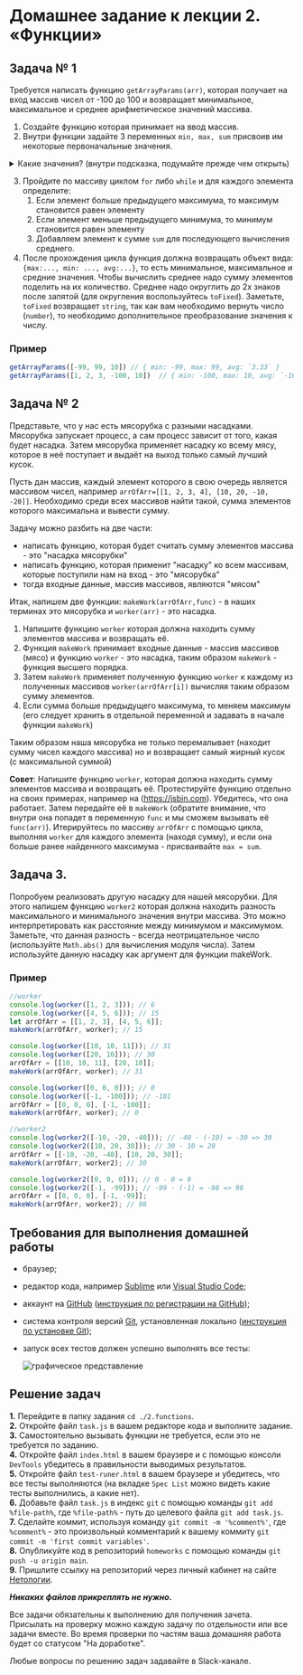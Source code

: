 # Домашнее задание к лекции 2. «Функции»

## Задача № 1

Требуется написать функцию `getArrayParams(arr)`, которая получает на вход массив чисел от -100 до 100 и возвращает минимальное, максимальное и среднее арифметическое значений массива. 

1. Создайте функцию которая принимает на ввод массив. 
2. Внутри функции задайте 3 переменных `min, max, sum` присвоив им некоторые первоначальные значения.
<details>
  <summary>Какие значения? (внутри подсказка, подумайте прежде чем открыть)</summary>
    min =  Infinity
    max = -Infinity
        
    Также можно использовать в качестве min и max первый элемент массива.
</details>

3. Пройдите по массиву циклом `for` либо `while` и для каждого элемента определите:
    1. Если элемент больше предыдущего максимума, то максимум становится равен элементу
    2. Если элемент меньше предыдущего минимума, то минимум становится равен элементу
    3. Добавляем элемент к сумме `sum` для последующего вычисления среднего.
4. После прохождения цикла функция должна возвращать объект вида: `{max:..., min: ..., avg:...}`, то есть минимальное, максимальное и средние значения. Чтобы вычислить среднее надо сумму элементов поделить на их количество. Среднее надо округлить до 2х знаков после запятой (для округления воспользуйтесь `toFixed`). Заметьте, `toFixed` возвращает `string`, так как вам необходимо вернуть число (`number`), то необходимо дополнительное преобразование значения к числу.

### Пример
```js
getArrayParams([-99, 99, 10]) // { min: -99, max: 99, avg: `3.33` }
getArrayParams([1, 2, 3, -100, 10])  // { min: -100, max: 10, avg: `-16.80` }
```

## Задача № 2
Представьте, что у нас есть мясорубка с разными насадками. Мясорубка запускает процесс, а сам процесс зависит от того, какая будет насадка.  Затем мясорубка применяет насадку ко всему мясу, которое в неё поступает и выдаёт на выход только самый лучший кусок.

Пусть дан массив, каждый элемент которого в свою очередь является массивом чисел, например `arrOfArr=[[1, 2, 3, 4], [10, 20, -10, -20]]`. Необходимо среди всех массивов найти такой, сумма элементов которого максимальна и вывести сумму.

Задачу можно разбить на две части:

- написать функцию, которая будет считать сумму элементов массива - это "насадка мясорубки"
- написать функцию, которая применит "насадку" ко всем массивам, которые поступили нам на вход  - это "мясорубка"
- тогда входные данные, массив массивов, являются "мясом"

Итак, напишем две функции: `makeWork(arrOfArr,func)` - в наших терминах это мясорубка и `worker(arr)` - это насадка.

1. Напишите функцию `worker` которая должна находить сумму элементов массива и возвращать её. 
2. Функция `makeWork`  принимает входные данные - массив массивов (мясо) и функцию `worker` - это насадка, таким образом `makeWork` - функция высшего порядка. 
3. Затем `makeWork` применяет полученную функцию `worker` к каждому из полученных массивов `worker(arrOfArr[i])` вычисляя таким образом сумму элементов. 
4. Если сумма больше предыдущего максимума, то меняем максимум (его следует хранить в отдельной переменной и задавать в начале функции `makeWork`)

Таким образом наша мясорубка не только перемалывает (находит сумму чисел каждого массива) но и возвращает самый жирный кусок (с максимальной суммой) 

**Совет**: Напишите функцию `worker`, которая должна находить сумму элементов массива и возвращать её. 
Протестируйте функцию отдельно на своих примерах, например на (https://jsbin.com). Убедитесь, что она работает.
Затем передайте её в `makeWork` (обратите внимание, что внутри она попадет в переменную `func` и мы сможем вызывать её `func(arr)`).
Итерируйтесь по массиву `arrOfArr` с помощью цикла, выполняя `worker` для каждого элемента (находя сумму), и если она больше ранее найденного максимума - присваивайте `max = sum`.

## Задача 3. 
Попробуем реализовать другую насадку для нашей мясорубки. Для этого напишем функцию `worker2` которая должна находить разность максимального и минимального значения внутри массива. Это можно интерпретировать как расстояние между минимумом и максимумом. Заметьте, что данная разность - всегда неотрицательное число (используйте `Math.abs()` для вычисления модуля числа). Затем используйте данную насадку как аргумент для функции makeWork.


### Пример
```js
//worker
console.log(worker([1, 2, 3])); // 6
console.log(worker([4, 5, 6])); // 15
let arrOfArr = [[1, 2, 3], [4, 5, 6]];
makeWork(arrOfArr, worker); // 15

console.log(worker([10, 10, 11])); // 31
console.log(worker([20, 10])); // 30
arrOfArr = [[10, 10, 11], [20, 10]];
makeWork(arrOfArr, worker); // 31

console.log(worker([0, 0, 0])); // 0
console.log(worker([-1, -100])); // -101
arrOfArr = [[0, 0, 0], [-1, -100]];
makeWork(arrOfArr, worker); // 0

//worker2
console.log(worker2([-10, -20, -40])); // -40 - (-10) = -30 => 30
console.log(worker2([10, 20, 30])); // 30 - 10 = 20
arrOfArr = [[-10, -20, -40], [10, 20, 30]];
makeWork(arrOfArr, worker2); // 30

console.log(worker2([0, 0, 0])); // 0 - 0 = 0
console.log(worker2([-1, -99])); // -99 - (-1) = -98 => 98
arrOfArr = [[0, 0, 0], [-1, -99]];
makeWork(arrOfArr, worker2); // 98
```

## Требования для выполнения домашней работы

- браузер;
- редактор кода, например [Sublime][1] или [Visual Studio Code][2];
- аккаунт на [GitHub][0] ([инструкция по регистрации на GitHub][3]);
- система контроля версий [Git][4], установленная локально ([инструкция по установке Git][5]);
- запуск всех тестов должен успешно выполнять все тесты:

  ![графическое представление](../Jasmine/results/sucessed_tasks1_1.png)

## Решение задач

**1.** Перейдите в папку задания `cd ./2.functions`. <br>
**2.** Откройте файл `task.js` в вашем редакторе кода и выполните задание. <br>
**3.** Самостоятельно вызывать функции не требуется, если это не требуется по заданию. <br>
**4.** Откройте файл `index.html` в вашем браузере и с помощью консоли `DevTools` убедитесь в правильности выводимых результатов. <br>
**5.** Откройте файл `test-runer.html` в вашем браузере и убедитесь, что все тесты выполняются (на вкладке `Spec List` можно видеть какие тесты выполнились, а какие нет). <br>
**6.** Добавьте файл `task.js` в индекс `git` с помощью команды `git add %file-path%`, где `%file-path%` - путь до целевого файла `git add task.js`. <br>
**7.** Сделайте коммит, используя команду `git commit -m '%comment%'`, где `%comment%` - это произвольный комментарий к вашему коммиту `git commit -m 'first commit variables'`. <br>
**8.** Опубликуйте код в репозиторий `homeworks` с помощью команды `git push -u origin main`.<br>
**9.** Пришлите ссылку на репозиторий через личный кабинет на сайте [Нетологии][6].<br>

[0]: https://github.com/
[1]: https://www.sublimetext.com/
[2]: https://code.visualstudio.com/
[3]: https://github.com/netology-code/guides/tree/master/github
[4]: https://git-scm.com/
[5]: https://github.com/netology-code/guides/blob/master/git/README.md
[6]: https://netology.ru/

**_Никаких файлов прикреплять не нужно._**

Все задачи обязательны к выполнению для получения зачета. Присылать на проверку можно каждую задачу по отдельности или все задачи вместе. Во время проверки по частям ваша домашняя работа будет со статусом "На доработке".

Любые вопросы по решению задач задавайте в Slack-канале.
